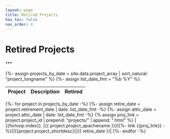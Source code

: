 ```yaml
---
layout: page
title: Retired Projects
has_toc: false
nav_order: 4
---
```


<h1>Retired Projects</h1>
***

{%- assign projects_by_date = site.data.project_array | sort_natural: "project_longname" %}
{%- assign list_date_fmt = "%b %Y" %}


|Project|Description|Retired|
|:------|:----------|:------|
{%- for project in projects_by_date -%}
{%- assign retire_date = project.retirement_date  | date: list_date_fmt -%}
{%- assign attic_date = project.attic_date | date: list_date_fmt -%}
{% assign proj_link = project.project_id | prepend: "projects/" | append: ".html" %}
|{{forloop.index}}. [{{ project.project_apachename }}]({%- link {{proj_link}} -%})|{{project.project_shortdesc}}|{{ retire_date }}|
{%- endfor -%}

